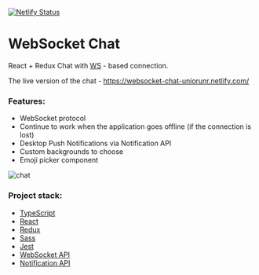 [![Netlify Status](https://api.netlify.com/api/v1/badges/13b9d913-5c40-4f7c-a4f9-bc96d5978d98/deploy-status)](https://app.netlify.com/sites/websocket-chat-uniorunr/deploys)

# WebSocket Chat
React + Redux Chat with [WS](https://developer.mozilla.org/en-US/docs/Web/API/WebSockets_API) - based connection.

The live version of the chat - https://websocket-chat-uniorunr.netlify.com/

### Features: 
- WebSocket protocol
- Continue to work when the application goes offline (if the connection is lost)
- Desktop Push Notifications via Notification API
- Custom backgrounds to choose
- Emoji picker component

![chat](https://user-images.githubusercontent.com/33601725/63232301-23f77600-c216-11e9-90df-397a0e1d0a92.png)

### Project stack:
- [TypeScript](https://www.typescriptlang.org/)
- [React](https://reactjs.org/)
- [Redux](https://redux.js.org/)
- [Sass](https://sass-lang.com/)
- [Jest](https://jestjs.io/en/)
- [WebSocket API](https://developer.mozilla.org/en-US/docs/Web/API/WebSockets_API)
- [Notification API](https://developer.mozilla.org/en-US/docs/Web/API/Notifications_API)
